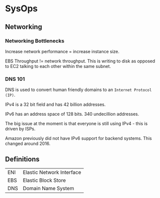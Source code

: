 # SysOps

## Networking

### Networking Bottlenecks

Increase network performance = increase instance size.

EBS Throughput != network throughput. This is writing to disk as opposed to EC2 talking to each other within the same subnet.

### DNS 101

DNS is used to convert human friendly domains to an `Internet Protocol (IP)`.

IPv4 is a 32 bit field and has 42 billion addresses.

IPv6 has an address space of 128 bits. 340 undecillion addresses.

The big issue at the moment is that everyone is still using IPv4 - this is driven by ISPs.

Amazon previously did not have IPv6 support for backend systems. This changed around 2016.

## Definitions

|			|									|
|		---	|								---	|
| ENI		| Elastic Network Interface			|
| EBS	 	| Elastic Block Store				|
| DNS		| Domain Name System				|


